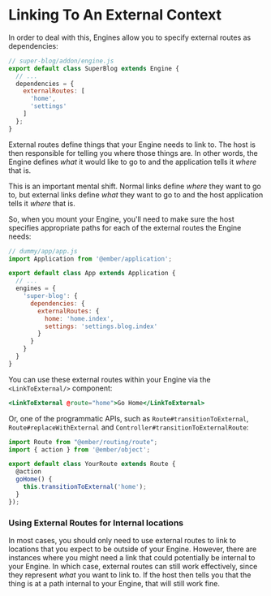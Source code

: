 # Linking To An External Context

In order to deal with this, Engines allow you to specify external routes as dependencies:

```js
// super-blog/addon/engine.js
export default class SuperBlog extends Engine {
  // ...
  dependencies = {
    externalRoutes: [
      'home',
      'settings'
    ]
  };
}
```

External routes define things that your Engine needs to link to. The host is then responsible for telling you where those things are. In other words, the Engine defines _what_ it would like to go to and the application tells it _where_ that is.

This is an important mental shift. Normal links define _where_ they want to go to, but external links define _what_ they want to go to and the host application tells it _where_ that is.

So, when you mount your Engine, you'll need to make sure the host specifies appropriate paths for each of the external routes the Engine needs:

```js
// dummy/app/app.js
import Application from '@ember/application';

export default class App extends Application {
  // ...
  engines = {
    'super-blog': {
      dependencies: {
        externalRoutes: {
          home: 'home.index',
          settings: 'settings.blog.index'
        }
      }
    }
  }
}
```

You can use these external routes within your Engine via the `<LinkToExternal/>` component:

```hbs
<LinkToExternal @route="home">Go Home</LinkToExternal>
```

Or, one of the programmatic APIs, such as `Route#transitionToExternal`, `Route#replaceWithExternal` and `Controller#transitionToExternalRoute`:

```js
import Route from "@ember/routing/route";
import { action } from '@ember/object';

export default class YourRoute extends Route {
  @action
  goHome() {
    this.transitionToExternal('home');
  }
});
```

### Using External Routes for Internal locations

In most cases, you should only need to use external routes to link to locations that you expect to be outside of your Engine. However, there are instances where you might need a link that could potentially be internal to your Engine. In which case, external routes can still work effectively, since they represent _what_ you want to link to. If the host then tells you that the thing is at a path internal to your Engine, that will still work fine.
